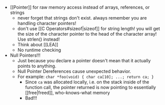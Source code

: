 * [[Pointer]] for raw memory access instead of arrays, references, or strings
	* never forget that strings don't exist. always remember you are handling character pointers!
	* don't use [[C Operators#sizeof|sizeof]] for string length! you will get the size of the character pointer to the head of the character array! Use strlen() instead!
	* Think about [[LEA]]
	* No runtime checking
* Null Pointers!!!
	* Just because you declare a pointer doesn't mean that it actually points to anything.
	* Null Pointer Dereferences cause unexpected behavior.
	* For example: `char *foo(void) { char ca[10]; ...; return ca; }`
		* Since `ca` was allocated locally, i.e. on the stack inside of the function call, the pointer returned is now pointing to essentially [[free|freed]], who-knows-what memory
		* Bad!!!